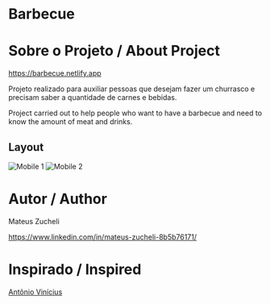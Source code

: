 # Barbecue

# Sobre o Projeto / About Project

https://barbecue.netlify.app

Projeto realizado para auxiliar pessoas que desejam fazer um churrasco e precisam saber a quantidade de carnes e bebidas.

Project carried out to help people who want to have a barbecue and need to know the amount of meat and drinks.

## Layout
![Mobile 1](https://github.com/Zucheli/Barbecue/blob/main/assets/Churrascômetro.png) 
![Mobile 2](https://github.com/Zucheli/Barbecue/blob/main/assets/Churrascômetro2.png)

# Autor / Author
Mateus Zucheli 

https://www.linkedin.com/in/mateus-zucheli-8b5b76171/

# Inspirado / Inspired
[Antônio Vinícius](https://github.com/antonvinicius/churrascometro)
